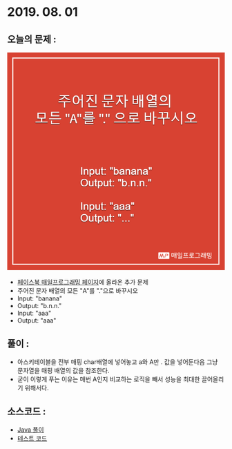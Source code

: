 # 2019. 08. 01

## 오늘의 문제 : 

![Extra Problem](20190801_extra.png)
- [페이스북 매일프로그래밍 페이지](https://www.facebook.com/mailprogramming/)에 올라온 추가 문제
- 주어진 문자 배열의 모든 "A"를 "."으로 바꾸시오
- Input: "banana"
- Output: "b.n.n."
- Input: "aaa"
- Output: "aaa"

## 풀이 :

- 아스키테이블을 전부 매핑 char배열에 넣어놓고 a와 A만 . 값을 넣어둔다음 그냥 문자열을 매핑 배열의 값을 참조한다.
- 굳이 이렇게 푸는 이유는 매번 A인지 비교하는 로직을 빼서 성능을 최대한 끌어올리기 위해서다.
 
## 소스코드 : 

- [Java 풀이](../../src/main/java/dev/haenara/mailprogramming/solution/y2019/m08/d01/Solution190801.java)
- [테스트 코드](../../src/test/java/dev/haenara/mailprogramming/solution/y2019/m08/d01/Solution190801Test.kt)
